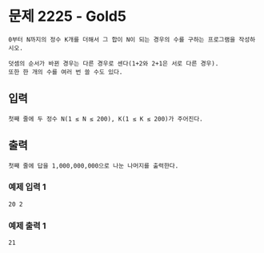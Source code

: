 # 문제 2225 - Gold5
    0부터 N까지의 정수 K개를 더해서 그 합이 N이 되는 경우의 수를 구하는 프로그램을 작성하시오.

    덧셈의 순서가 바뀐 경우는 다른 경우로 센다(1+2와 2+1은 서로 다른 경우). 
    또한 한 개의 수를 여러 번 쓸 수도 있다.

## 입력
    첫째 줄에 두 정수 N(1 ≤ N ≤ 200), K(1 ≤ K ≤ 200)가 주어진다.

## 출력
    첫째 줄에 답을 1,000,000,000으로 나눈 나머지를 출력한다.

### 예제 입력 1
    20 2
### 예제 출력 1
    21